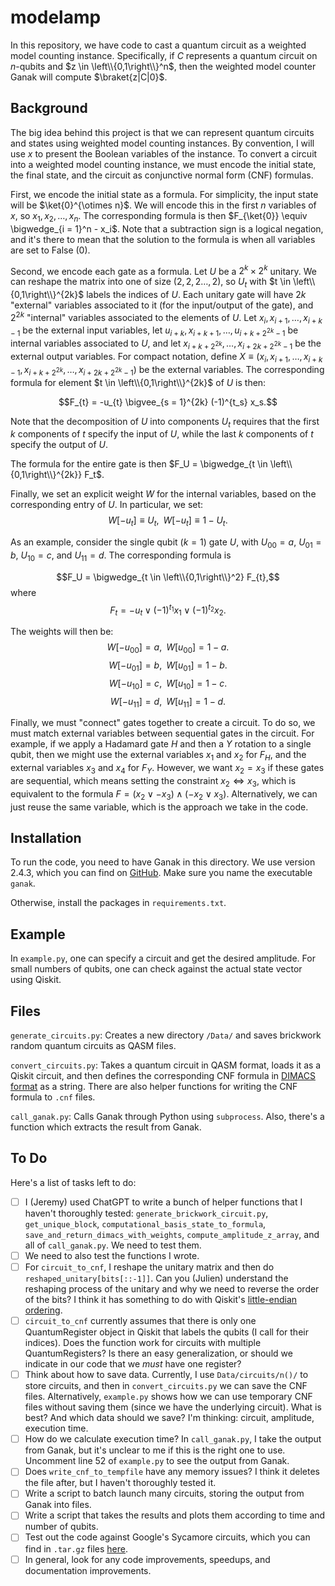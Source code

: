 # modelamp

In this repository, we have code to cast a quantum circuit as a weighted model counting instance. Specifically, if $C$ represents a quantum circuit on $n$-qubits and $z \in \left\\{0,1\right\\}^n$, then the weighted model counter Ganak will compute $\braket{z|C|0}$.

## Background

The big idea behind this project is that we can represent quantum circuits and states using weighted model counting instances. By convention, I will use $x$ to present the Boolean variables of the instance. To convert a circuit into a weighted model counting instance, we must encode the initial state, the final state, and the circuit as conjunctive normal form (CNF) formulas.

First, we encode the initial state as a formula. For simplicity, the input state will be $\ket{0}^{\otimes n}$. We will encode this in the first $n$ variables of $x$, so $x_1, x_2, \ldots, x_n$. The corresponding formula is then $F_{\ket{0}} \equiv \bigwedge_{i = 1}^n - x_i$. Note that a subtraction sign is a logical negation, and it's there to mean that the solution to the formula is when all variables are set to False (0).

Second, we encode each gate as a formula. Let $U$ be a $2^k \times 2^k$ unitary. We can reshape the matrix into one of size $(2,2,2\ldots,2)$, so $U_{t}$ with $t \in \left\\{0,1\right\\}^{2k}$ labels the indices of $U$. Each unitary gate will have $2k$ "external" variables associated to it (for the input/output of the gate), and $2^{2k}$ "internal" variables associated to the elements of $U$. Let $x_{i}, x_{i+1}, \ldots, x_{i+k-1}$ be the external input variables, let $u_{i+k}, x_{i+k+1}, \ldots, u_{i+k+2^{2k}-1}$ be internal variables associated to $U$, and let $x_{i+k+2^{2k}}, \ldots, x_{i+2k+2^{2k}-1}$ be the external output variables. For compact notation, define $X \equiv \left(x_{i}, x_{i+1}, \ldots, x_{i+k-1}, x_{i+k+2^{2k}}, \ldots, x_{i+2k+2^{2k}-1} \right)$ be the external variables. The corresponding formula for element $t \in \left\\{0,1\right\\}^{2k}$ of $U$ is then:

$$F_{t} = -u_{t} \bigvee_{s = 1}^{2k} (-1)^{t_s} x_s.$$

Note that the decomposition of $U$ into components $U_t$ requires that the first $k$ components of $t$ specify the input of $U$, while the last $k$ components of $t$ specify the output of $U$.

The formula for the entire gate is then $F_U = \bigwedge_{t \in \left\\{0,1\right\\}^{2k}} F_t$.

Finally, we set an explicit weight $W$ for the internal variables, based on the corresponding entry of $U$. In particular, we set:
$$W[-u_t] \equiv U_{t}, \,\,\, W[-u_t] \equiv 1 - U_{t}.$$

As an example, consider the single qubit ($k = 1$) gate $U$, with $U_{00} = a$, $U_{01} = b$, $U_{10} = c$, and $U_{11} = d$. The corresponding formula is

$$F_U = \bigwedge_{t \in \left\\{0,1\right\\}^2} F_{t},$$
where
$$F_{t} = -u_{t} \lor (-1)^{t_1} x_1 \lor (-1)^{t_2} x_2.$$

The weights will then be:
$$W[-u_{00}] = a, \,\,\, W[u_{00}] = 1 - a.$$
$$W[-u_{01}] = b, \,\,\, W[u_{01}] = 1 - b.$$
$$W[-u_{10}] = c, \,\,\, W[u_{10}] = 1 - c.$$
$$W[-u_{11}] = d, \,\,\, W[u_{11}] = 1 - d.$$

Finally, we must "connect" gates together to create a circuit. To do so, we must match external variables between sequential gates in the circuit. For example, if we apply a Hadamard gate $H$ and then a $Y$ rotation to a single qubit, then we might use the external variables $x_1$ and $x_2$ for $F_H$, and the external variables $x_3$ and $x_4$ for $F_Y$. However, we want $x_2 = x_3$ if these gates are sequential, which means setting the constraint $x_2 \iff x_3$, which is equivalent to the formula $F = (x_2 \lor -x_3) \land (-x_2 \lor x_3)$. Alternatively, we can just reuse the same variable, which is the approach we take in the code.

## Installation

To run the code, you need to have Ganak in this directory. We use version 2.4.3, which you can find on [GitHub](https://github.com/meelgroup/ganak/releases/tag/release%2F2.4.3). Make sure you name the executable `ganak`.

Otherwise, install the packages in `requirements.txt`.

## Example

In `example.py`, one can specify a circuit and get the desired amplitude. For small numbers of qubits, one can check against the actual state vector using Qiskit.

## Files

`generate_circuits.py`: Creates a new directory `/Data/` and saves brickwork random quantum circuits as QASM files.

`convert_circuits.py`: Takes a quantum circuit in QASM format, loads it as a Qiskit circuit, and then defines the corresponding CNF formula in [DIMACS format](https://jix.github.io/varisat/manual/0.2.0/formats/dimacs.html) as a string. There are also helper functions for writing the CNF formula to `.cnf` files.

`call_ganak.py`: Calls Ganak through Python using `subprocess`. Also, there's a function which extracts the result from Ganak.


## To Do

Here's a list of tasks left to do:

- [ ] I (Jeremy) used ChatGPT to write a bunch of helper functions that I haven't thoroughly tested: `generate_brickwork_circuit.py`, `get_unique_block`, `computational_basis_state_to_formula`, `save_and_return_dimacs_with_weights`, `compute_amplitude_z_array`, and all of `call_ganak.py`. We need to test them.
- [ ] We need to also test the functions I wrote.
- [ ] For `circuit_to_cnf`, I reshape the unitary matrix and then do `reshaped_unitary[bits[::-1]]`. Can you (Julien) understand the reshaping process of the unitary and why we need to reverse the order of the bits? I think it has something to do with Qiskit's [little-endian ordering](https://docs.quantum.ibm.com/guides/bit-ordering).
- [ ] `circuit_to_cnf` currently assumes that there is only one QuantumRegister object in Qiskit that labels the qubits (I call for their indices). Does the function work for circuits with multiple QuantumRegisters? Is there an easy generalization, or should we indicate in our code that we *must* have one register?
- [ ] Think about how to save data. Currently, I use `Data/circuits/n()/` to store circuits, and then in `convert_circuits.py` we can save the CNF files. Alternatively, `example.py` shows how we can use temporary CNF files without saving them (since we have the underlying circuit). What is best? And which data should we save? I'm thinking: circuit, amplitude, execution time.
- [ ] How do we calculate execution time? In `call_ganak.py`, I take the output from Ganak, but it's unclear to me if this is the right one to use. Uncomment line 52 of `example.py` to see the output from Ganak.
- [ ] Does `write_cnf_to_tempfile` have any memory issues? I think it deletes the file after, but I haven't thoroughly tested it.
- [ ] Write a script to batch launch many circuits, storing the output from Ganak into files.
- [ ] Write a script that takes the results and plots them according to time and number of qubits.
- [ ] Test out the code against Google's Sycamore circuits, which you can find in `.tar.gz` files [here](https://datadryad.org/dataset/doi:10.5061/dryad.k6t1rj8).
- [ ] In general, look for any code improvements, speedups, and documentation improvements.
